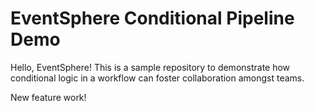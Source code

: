 # EventSphere Conditional Pipeline Demo
Hello, EventSphere! This is a sample repository to demonstrate how conditional logic in a workflow can foster collaboration amongst teams.

New feature work!
